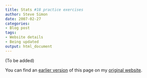 ```yaml
---
title: Stats #18 practice exercises
author: Steve Simon
date: 2007-02-27
categories:
- Blog post
tags:
- Website details
- Being updated
output: html_document
---
```


(To be added)

<!---More--->

You can find an [earlier version][sim1] of this page on my [original website][sim2].

[sim1]: http://www.pmean.com/07/exercises18.htm
[sim2]: http://www.pmean.com/original_site.html
